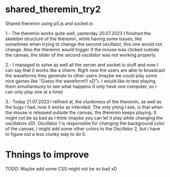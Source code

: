 # shared_theremin_try2

Shared theremin using p5.js and socket.io

1.- The theremin works quite well, yesterday 20.07.2023 I finished the skeleton structure of the theremin, while having some issues, like sometimes when trying to change the second oscillator, this one would not change. Also the theremin would trigger if the mouse was clicked outside the canvas, the slider of the second oscillator was not working properly.

2.- I managed to solve as well all the server and socket.io stuff and now I can say that it works like a charm. Right now the users are able to broadcast the waveforms they generate to other users (maybe we could play some nice games like "Guess the waveform!!! xD"). I would like to test playing them simultaneusly to see what happens (I only have one computer, so I can only play one at a time)

3.- Today 21.07.2023 I refined al, the clunkiness of the theremin, as well as the bugs I had, now it works as intended. The only yhing I see, is that when the mouse is released outside the canvas, the theremin keeps playing. It might not be as bad as I think (maybe you can let it play while changing the oscillators xD). Oscillator 1 is responsible for changing the background color of the canvas, I might add some other colors to the Oscillator 2, but i have to figure out a less clunky way to do it.

# Thnings to improve

TODO: Maybe add some CSS might not be so bad xD
